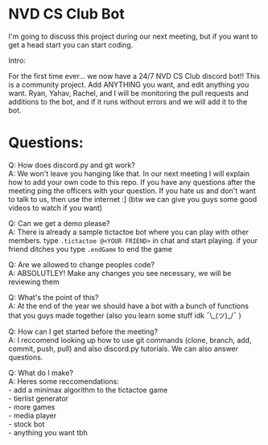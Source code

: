 # NVD CS Club Bot

I'm going to discuss this project during our next meeting, but if you want to get a head start you can start coding.

Intro:

For the first time ever... we now have a 24/7 NVD CS Club discord bot!! This is a community project. Add ANYTHING you want, and edit anything you want. Ryan, Yahav, Rachel, and I will be monitoring the pull requests and additions to the bot, and if it runs without errors and we will add it to the bot.

# Questions:

Q: How does discord.py and git work?<br/>
A: We won't leave you hanging like that. In our next meeting I will explain how to add your own code to this repo. If you have any questions after the meeting ping the officers with your question. If you hate us and don't want to talk to us, then use the internet :] (btw we can give you guys some good videos to watch if you want)

Q: Can we get a demo please?<br/>
A: There is already a sample tictactoe bot where you can play with other members. type ``.tictactoe @<YOUR FRIEND>`` in chat and start playing. if your friend ditches you type ``.endGame`` to end the game

Q: Are we allowed to change peoples code?<br/>
A: ABSOLUTLEY! Make any changes you see necessary, we will be reviewing them

Q: What's the point of this?<br/>
A: At the end of the year we should have a bot with a bunch of functions that you guys made together (also you learn some stuff idk ¯\\\_(ツ)\_/¯ )

Q: How can I get started before the meeting?<br/>
A: I reccomend looking up how to use git commands (clone, branch, add, commit, push, pull) and also discord.py tutorials. We can also answer questions.

Q: What do I make?<br/>
A: Heres some reccomendations:<br/>
    - add a minimax algorithm to the tictactoe game<br/>
    - tierlist generator<br/>
    - more games<br/>
    - media player<br/>
    - stock bot<br/>
    - anything you want tbh<br/>
